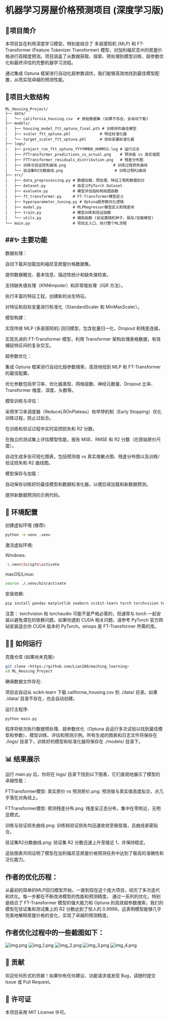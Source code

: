 # 机器学习房屋价格预测项目 (深度学习版)
## 🏡项目简介
本项目旨在利用深度学习模型，特别是结合了 多层感知机 (MLP) 和 FT-Transformer (Feature Tokenizer Transformer) 模型，对加利福尼亚州的房屋价格进行高精度预测。项目涵盖了从数据获取、探索、预处理到模型训练、超参数优化和最终评估的完整机器学习流程。

通过集成 Optuna 框架进行自动化超参数调优，我们能够高效地找到最佳模型配置，从而实现卓越的预测性能。

## 📂项目大致结构
```plaintext
ML_Housing_Project/
├── data/
│   └── california_housing.csv  # 原始数据集 (如果不存在，会自动下载)
├── models/
│   ├── housing_model_ftt_optuna_final.pth # 训练好的最佳模型
│   ├── scaler_ftt_optuna.pkl             # 特征标准化器
│   └── target_scaler_ftt_optuna.pkl      # 目标变量标准化器
├── logs/
│   ├── project_run_ftt_optuna_YYYYMMDD_HHMMSS.log # 运行日志
│   ├── FTTransformer_predictions_vs_actual.png    # 预测值 vs 真实值图
│   ├── FTTransformer_residuals_distribution.png   # 残差分布图
│   ├── 训练与验证损失曲线.png                     # 训练过程损失曲线
│   └── 验证集R2分数曲线.png                       # 训练过程R2曲线
├── src/
│   ├── data_preprocessing.py # 数据加载、预处理、特征工程和数据划分
│   ├── dataset.py            # 自定义PyTorch Dataset
│   ├── evaluate.py           # 模型评估指标和绘图函数
│   ├── ft_transformer.py     # FT-Transformer模型定义
│   ├── hyperparameter_tuning.py # Optuna超参数优化逻辑
│   ├── model.py              # MLPRegressor模型定义和残差块
│   ├── train.py              # 模型训练和验证函数
│   └── utils.py              # 辅助函数 (如设置随机种子、保存/加载模型)
└── main.py                   # 项目主入口，执行整个ML流程
```

## ##✨ 主要功能

数据处理：

自动下载并加载加利福尼亚房屋价格数据集。

提供数据概览、基本信息、描述性统计和缺失值检查。

支持缺失值处理（KNNImputer）和异常值处理（IQR 方法）。

执行丰富的特征工程，创建新的派生特征。

对特征和目标变量进行标准化（StandardScaler 和 MinMaxScaler）。

模型构建：

实现传统 MLP (多层感知机) 回归模型，包含批量归一化、Dropout 和残差连接。

实现先进的 FT-Transformer 模型，利用 Transformer 架构处理表格数据，有效捕捉特征间的复杂交互。

超参数优化：

集成 Optuna 框架进行自动化超参数搜索，高效地找到 MLP 和 FT-Transformer 的最佳配置。

优化参数包括学习率、优化器类型、网络层数、神经元数量、Dropout 比率、Transformer 维度、深度、头数等。

模型训练与评估：

采用学习率调度器（ReduceLROnPlateau）和早停机制（Early Stopping）优化训练过程，防止过拟合。

在训练和验证过程中实时监控损失和 R2 分数。

在独立的测试集上评估模型性能，报告 MSE、RMSE 和 R2 分数（在原始房价尺度）。

自动生成多张可视化图表，包括预测值 vs 真实值散点图、残差分布图以及训练/验证损失和 R2 曲线图。

模型保存与加载：

自动保存训练好的最佳模型和数据标准化器，以便后续加载和新数据预测。

提供新数据预测的示例代码。

## 🚀 环境配置

创建虚拟环境 (推荐):
```bash
python -m venv .venv
```
激活虚拟环境:

Windows:
```bash
.\.venv\Scripts\activate
```
macOS/Linux:
```bash
source ./.venv/bin/activate
```
安装依赖:
```bash
pip install pandas matplotlib seaborn scikit-learn torch torchvision torchaudio optuna joblib einops
```
注意： torchvision 和 torchaudio 可能不是严格必需的，但通常与 torch 一起安装以避免潜在的依赖问题。如果你遇到 CUDA 相关问题，请参考 PyTorch 官方网站安装适合你 CUDA 版本的 PyTorch。einops 是 FT-Transformer 所需的库。

## 🏃‍♀️ 如何运行

克隆仓库 (如果尚未克隆):
```bash
git clone <https://github.com/Lian180/maching_learning>
cd ML_Housing_Project
```
确保数据文件存在:

项目会自动从 scikit-learn 下载 california_housing.csv 到 ./data/ 目录。如果 ./data/ 目录不存在，也会自动创建。

运行主程序:
```bash
python main.py
```
程序将依次执行数据预处理、超参数优化（Optuna 会运行多次试验以找到最佳模型和参数）、模型训练、评估和预测示例。所有生成的图表和日志文件将保存在 ./logs/ 目录下，训练好的模型和标准化器将保存在 ./models/ 目录下。

## 📊 结果展示

运行 main.py 后，你将在 logs/ 目录下找到以下图表，它们直观地展示了模型的卓越性能：

FTTransformer模型: 真实房价 vs 预测房价.png: 预测值与真实值高度拟合，点几乎落在对角线上。

FTTransformer模型: 预测残差分布.png: 残差呈正态分布，集中在零附近，无明显模式。

训练与验证损失曲线.png: 训练和验证损失均迅速收敛至极低值，且曲线紧密贴合。

验证集R2分数曲线.png: 验证集 R2 分数迅速上升至接近 1，并保持稳定。

这些图表共同证明了模型在加利福尼亚房屋价格预测任务中达到了极高的准确性和泛化能力。

## 作者的优化历程：

从最初的简单的MLP回归模型开始，一直到现在这个庞大项目，经历了多次迭代和优化。每一步都在不断改进模型的性能和预测精度。
通过一系列的优化，特别是结合了 FT-Transformer 模型的强大能力和 Optuna 的高效超参数搜索，我们的模型在验证集和测试集上的 R2 分数达到了惊人的 0.9999。这表明模型能够几乎完美地解释房屋价格的变化，实现了卓越的预测精度。

## 作者优化过程中的一些截图如下：

![img.png](logs/img.png)
![img_1.png](logs/img_1.png)
![img_2.png](logs/img_2.png)
![img_3.png](logs/img_3.png)
![img_4.png](logs/img_4.png)

## 🤝 贡献

欢迎任何形式的贡献！如果你有任何建议、功能请求或发现 Bug，请随时提交 Issue 或 Pull Request。

## 📄 许可证

本项目采用 MIT License 许可。